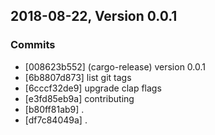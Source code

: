 ## 2018-08-22, Version 0.0.1
### Commits
- [008623b552] (cargo-release) version 0.0.1
- [6b8807d873] list git tags
- [6cccf32de9] upgrade clap flags
- [e3fd85eb9a] contributing
- [b80ff81ab9] .
- [df7c84049a] .


